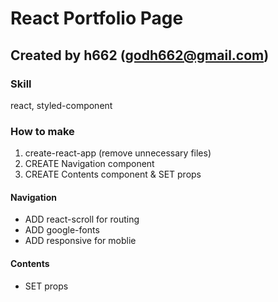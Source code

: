 # React Portfolio Page

## Created by h662 (<godh662@gmail.com>)

### Skill

react, styled-component

### How to make

1. create-react-app (remove unnecessary files)
2. CREATE Navigation component
3. CREATE Contents component & SET props

#### Navigation

- ADD react-scroll for routing
- ADD google-fonts
- ADD responsive for moblie

#### Contents

- SET props
